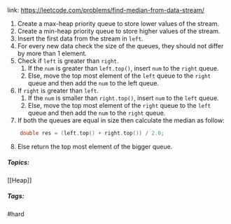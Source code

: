 link: https://leetcode.com/problems/find-median-from-data-stream/

1. Create a max-heap priority queue to store lower values of the stream.
2. Create a min-heap priority queue to store higher values of the stream.
3. Insert the first data from the stream in `left`.
4. For every new data check the size of the queues, they should not differ by more than 1 element.
5. Check if `left` is greater than `right`. 
	1. If the `num` is greater than `left.top()`, insert `num` to the `right` queue.
	2. Else, move the top most element of the `left` queue to the `right` queue and then add the `num` to the left queue.
6. If `right` is greater than `left`.
	1. If the `num` is smaller than `right.top()`, insert `num` to the `left` queue.
	2. Else, move the top most element of the `right` queue to the `left` queue and then add the `num` to the `right` queue.
7. If both the queues are equal in size then calculate the median as follow:
```cpp
	double res = (left.top() + right.top()) / 2.0;
```
8. Else return the top most element of the bigger queue.

##### Topics:
[[Heap]] 

##### Tags:
#hard 
